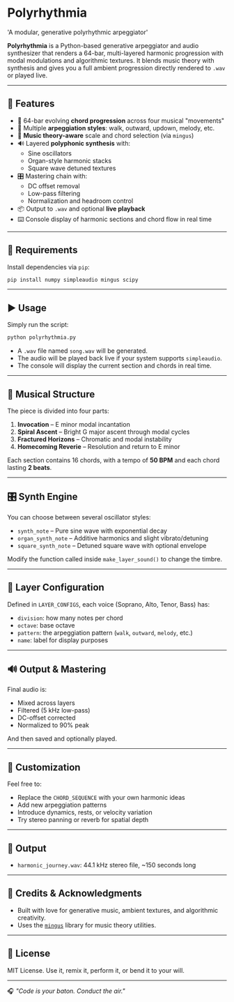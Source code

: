 # Polyrhythmia
'A modular, generative polyrhythmic arpeggiator'

**Polyrhythmia** is a Python-based generative arpeggiator and audio synthesizer that renders a 64-bar, multi-layered harmonic progression with modal modulations and algorithmic textures. It blends music theory with synthesis and gives you a full ambient progression directly rendered to `.wav` or played live.

---

## 🧰 Features

- 🎼 64-bar evolving **chord progression** across four musical "movements"
- 🎹 Multiple **arpeggiation styles**: walk, outward, updown, melody, etc.
- 🧠 **Music theory-aware** scale and chord selection (via `mingus`)
- 🔊 Layered **polyphonic synthesis** with:
  - Sine oscillators
  - Organ-style harmonic stacks
  - Square wave detuned textures
- 🎛️ Mastering chain with:
  - DC offset removal
  - Low-pass filtering
  - Normalization and headroom control
- 📦 Output to `.wav` and optional **live playback**
- ⌨️ Console display of harmonic sections and chord flow in real time

---

## 🚀 Requirements

Install dependencies via `pip`:

```bash
pip install numpy simpleaudio mingus scipy
```

---

## ▶️ Usage

Simply run the script:

```bash
python polyrhythmia.py
```

- A `.wav` file named `song.wav` will be generated.
- The audio will be played back live if your system supports `simpleaudio`.
- The console will display the current section and chords in real time.

---

## 🧠 Musical Structure

The piece is divided into four parts:

1. **Invocation** – E minor modal incantation
2. **Spiral Ascent** – Bright G major ascent through modal cycles
3. **Fractured Horizons** – Chromatic and modal instability
4. **Homecoming Reverie** – Resolution and return to E minor

Each section contains 16 chords, with a tempo of **50 BPM** and each chord lasting **2 beats**.

---

## 🎛️ Synth Engine

You can choose between several oscillator styles:

- `synth_note` – Pure sine wave with exponential decay
- `organ_synth_note` – Additive harmonics and slight vibrato/detuning
- `square_synth_note` – Detuned square wave with optional envelope

Modify the function called inside `make_layer_sound()` to change the timbre.

---

## 🎹 Layer Configuration

Defined in `LAYER_CONFIGS`, each voice (Soprano, Alto, Tenor, Bass) has:

- `division`: how many notes per chord
- `octave`: base octave
- `pattern`: the arpeggiation pattern (`walk`, `outward`, `melody`, etc.)
- `name`: label for display purposes

---

## 🔊 Output & Mastering

Final audio is:

- Mixed across layers
- Filtered (5 kHz low-pass)
- DC-offset corrected
- Normalized to 90% peak

And then saved and optionally played.

---

## 📝 Customization

Feel free to:
- Replace the `CHORD_SEQUENCE` with your own harmonic ideas
- Add new arpeggiation patterns
- Introduce dynamics, rests, or velocity variation
- Try stereo panning or reverb for spatial depth

---

## 📁 Output

- `harmonic_journey.wav`: 44.1 kHz stereo file, ~150 seconds long

---

## 🧠 Credits & Acknowledgments

- Built with love for generative music, ambient textures, and algorithmic creativity.
- Uses the [`mingus`](https://github.com/bspaans/python-mingus) library for music theory utilities.

---

## 📜 License

MIT License. Use it, remix it, perform it, or bend it to your will.

---

🎧 _"Code is your baton. Conduct the air."_
